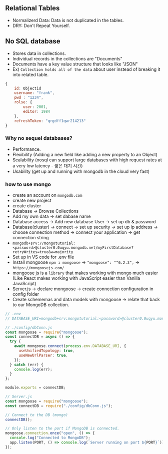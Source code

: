 ## Relational Tables

- Normalizerd Data: Data is not duplicated in the tables.
- DRY: Don't Repeat Yourself.

## No SQL database

- Stores data in collections.
- Individual records in the collections are "Documents"
- Documents have a key value structure that looks like "JSON"
- Ex) `Collection holds all of the data` about user instead of breaking it into related table.

```js
{
    id: Objectid
    username: "frank",
    pwd : "1234",
    rolse: {
        user: 2001,
        editor: 1984
    },
    refreshToken: "qrgdff1qwr214213"
}
```

### Why no sequel databases?

- Performance.
- Flexibility (Adding a new field like adding a new property to an Object)
- Scalability (nosql can support large databases with high request rates at a very low latency - 짧은 대기 시간)
- Usability (get up and running with mongodb in the cloud very fast)

### how to use mongo

- create an account on `mongodb.com`
- create new project
- create cluster
- Database -> Browse Collections
- Add my own data -> set dabase name
- Database access -> Add new database User -> set up db & password
- Database(cluster) -> connect -> set up security -> set up ip address -> choose connection method -> connect your application -> get connection string
- `mongodb+srv://mongotutorial:<password>@cluster0.0uqyu.mongodb.net/myFirstDatabase?retryWrites=true&w=majority`
- Set up in VS code for .env file
- Install mongoose `npm i mongoose` -> `"mongoose": "^6.2.3",` -> `https://mongoosejs.com/`
- mongoose js is a `library` that makes working with mongo much easier (Like React makes working with JavaScript easier than Vanilla JavaScript)
- Server.js -> declare mongoose -> create connection configuration in config folder
- Create schememas and data models with mongoose -> relate that back to our MongoDB collection.

```js
// .env
// DATABASE_URI=mongodb+srv:mongotutorial:<password>@cluster0.0uqyu.mongodb.net/<DB NAME>?retryWrites=true&w=majority
```

```js
// ./config/dbConn.js
const mongoose = require("mongoose");
const connectDB = async () => {
  try {
    await mongoose.connect(process.env.DATABASE_URI, {
      useUnifiedTopology: true,
      useNewUrlParser: true,
    });
  } catch (err) {
    console.log(err);
  }
};

module.exports = connectDB;
```

```js
// Server.js
const mongoose = require("mongoose");
const connectDB = require("./config/dbConn.js");

// Connect to the DB (mongo)
connectDB();

// Only listen to the port if MongoDB is connected.
mongoose.connection.once("open", () => {
  console.log("Connected to MongoDB");
  app.listen(PORT, () => console.log(`Server running on port ${PORT}`));
});
```
